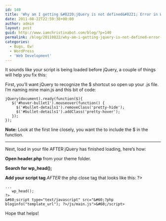 ```yaml
---
id: 140
title: 'Why am I getting &#8220;jQuery is not defined&#8221; Error in WordPress?'
date: 2011-08-22T22:59:38+00:00
author: admin
layout: post
guid: http://www.iamchristinabot.com/blog/?p=140
permalink: /blog/20110822/why-am-i-getting-jquery-is-not-defined-error-in-wordpress/
categories:
  - Bugs, Ew!
  - WordPress
  - 'Web Development'
---
```

It sounds like your script is being loaded before jQuery, a couple of things will help you fix this:

First, you&#8217;ll want jQuery to recognize the $ shortcut so open up your .js file. I&#8217;m naming mine main.js and this bit of code:


    jQuery(document).ready(function($){
       $('#hover-bullet1').mouseover(function() {
         $('#bullet-details1').removeClass('pretty-hide');
         $('#bullet-details1').addClass('pretty-hover');
       });
    });



**Note:** Look at the first line closely, you want the to include the $ in the function.

* * *

Next, load in your file AFTER jQuery has finished loading, here&#8217;s how:

**Open header.php** from your theme folder.

**Search for wp_head();**

**Add your script tag** _AFTER_ the php close tag that looks like this: ?>


    ...
       wp_head();
    ?>
    &#60;script type="text/javascript" src="&#60;?php bloginfo("template_url"); ?>/js/main.js">&#60;/script>



Hope that helps!
